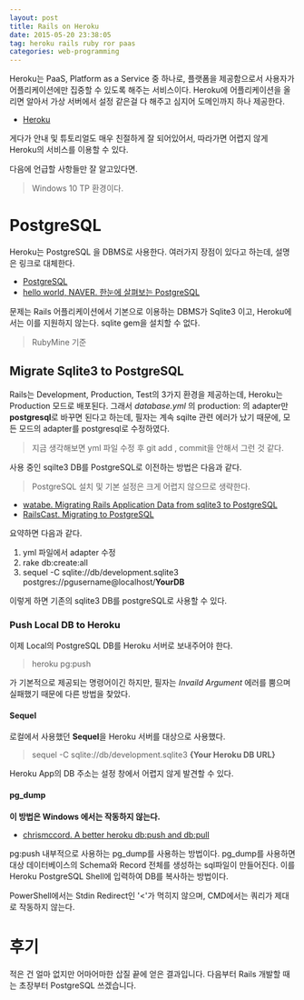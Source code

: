 ```yaml
---
layout: post
title: Rails on Heroku
date: 2015-05-20 23:38:05
tag: heroku rails ruby ror paas
categories: web-programming
---
```


Heroku는 PaaS, Platform as a Service 중 하나로, 플랫폼을 제공함으로서 사용자가 어플리케이션에만 집중할 수 있도록 해주는 서비스이다. Heroku에 어플리케이션을 올리면 알아서 가상 서버에서 설정 같은걸 다 해주고 심지어 도메인까지 하나 제공한다.

 - [Heroku](https://www.google.co.kr/url?sa=t&rct=j&q=&esrc=s&source=web&cd=1&cad=rja&uact=8&ved=0CCMQ7QgwAA&url=https%3A%2F%2Fwww.heroku.com%2F&ei=hZxcVejxIM_X8gXa4oLgAg&usg=AFQjCNF8-hoB8iHVyZ2dDq3bYi_oSmHVtg&sig2=tfCbeO9LOZvll5vWv3PLMA)

게다가 안내 및 튜토리얼도 매우 친절하게 잘 되어있어서, 따라가면 어렵지 않게 Heroku의 서비스를 이용할 수 있다.

다음에 언급할 사항들만 잘 알고있다면.

> Windows 10 TP 환경이다.

# PostgreSQL #

Heroku는 PostgreSQL 을 DBMS로 사용한다. 여러가지 장점이 있다고 하는데, 설명은 링크로 대체한다.

 - [PostgreSQL](http://www.postgresql.org/)
 - [hello world, NAVER. 한눈에 살펴보는 PostgreSQL ](http://helloworld.naver.com/helloworld/227936)

문제는 Rails 어플리케이션에서 기본으로 이용하는 DBMS가 Sqlite3 이고, Heroku에서는 이를 지원하지 않는다. sqlite gem을 설치할 수 없다.

> RubyMine 기준

## Migrate Sqlite3 to PostgreSQL ##

Rails는 Development, Production, Test의 3가지 환경을 제공하는데, Heroku는 Production 모드로 배포된다. 그래서 _database.yml_ 의 production: 의 adapter만 **postgresql**로 바꾸면 된다고 하는데, 필자는 계속 sqilte 관련 에러가 났기 때문에, 모든 모드의 adapter를 postgresql로 수정하였다.

> 지금 생각해보면 yml 파일 수정 후 git add , commit을 안해서 그런 것 같다.

사용 중인 sqilte3 DB를 PostgreSQL로 이전하는 방법은 다음과 같다.

> PostgreSQL 설치 및 기본 설정은 크게 어렵지 않으므로 생략한다.

- [watabe. Migrating Rails Application Data from sqlite3 to PostgreSQL](http://watabelabs.com/blog/view/migrating-rails-application-data-from-sqlite3-to-postgresql)
- [RailsCast. Migrating to PostgreSQL](http://railscasts.com/episodes/342-migrating-to-postgresql?language=ko&view=asciicast)

요약하면 다음과 같다. 

1. yml 파일에서 adapter 수정
2. rake db:create:all
3. sequel -C sqlite://db/development.sqlite3 postgres://pgusername@localhost/**YourDB**

이렇게 하면 기존의 sqlite3 DB를 postgreSQL로 사용할 수 있다.

### Push Local DB to Heroku ###

이제 Local의 PostgreSQL DB를 Heroku 서버로 보내주어야 한다. 

> heroku pg:push

가 기본적으로 제공되는 명령어이긴 하지만, 필자는 _Invaild Argument_ 에러를 뿜으며 실패했기 때문에 다른 방법을 찾았다.

#### Sequel ####

로컬에서 사용했던 **Sequel**을 Heroku 서버를 대상으로 사용했다.

> sequel -C sqlite://db/development.sqlite3 **{Your Heroku DB URL}**

Heroku App의 DB 주소는 설정 창에서 어렵지 않게 발견할 수 있다.

#### pg_dump ####

**이 방법은 Windows 에서는 작동하지 않는다.** 

 - [chrismccord. A better heroku db:push and db:pull](http://www.chrismccord.com/blog/2013/01/09/better-heroku-db-push-and-db-pull/)

pg:push 내부적으로 사용하는 pg_dump를 사용하는 방법이다. pg\_dump를 사용하면 대상 데이터베이스의 Schema와 Record 전체를 생성하는 sql파일이 만들어진다. 이를 Heroku PostgreSQL Shell에 입력하여 DB를 복사하는 방법이다.

PowerShell에서는 Stdin Redirect인 '<'가 먹히지 않으며, CMD에서는 쿼리가 제대로 작동하지 않는다.

# 후기 #
적은 건 얼마 없지만 어마어마한 삽질 끝에 얻은 결과입니다. 다음부터 Rails 개발할 때는 초장부터 PostgreSQL 쓰겠습니다.




